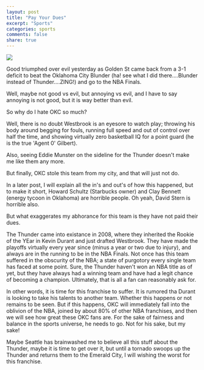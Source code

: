 ```yaml
---
layout: post
title: "Pay Your Dues"
excerpt: "Sports"
categories: sports
comments: false
share: true
---
```



![](https://clubrunner.blob.core.windows.net/00000101175/Images/paydues.jpg)


Good triumphed over evil yesterday as Golden St came back from a 3-1 deficit to beat the Oklahoma City Blunder (ha! see what I did there....Blunder instead of Thunder....ZING!) and go to the NBA Finals. 

Well, maybe not good vs evil, but annoying vs evil, and I have to say annoying is not good, but it is way better than evil.


So why do I hate OKC so much?

Well, there is no doubt Westbrook is an eyesore to watch play; throwing his body around begging for fouls, running full speed and out of control over half the time, and showing virtually zero basketball IQ for a point guard (he is the true 'Agent 0' Gilbert). 

Also, seeing Eddie Munster on the sideline for the Thunder doesn't make me like them any more.

But finally, OKC stole this team from my city, and that will just not do.

In a later post, I will explain all the in's and out's of how this happened, but to make it short, Howard Schultz (Starbucks owner) and Clay Bennett (energy tycoon in Oklahoma) are horrible people.  Oh yeah, David Stern is horrible also.

But what exaggerates my abhorance for this team is they have not paid their dues.

The Thunder came into existance in 2008, where they inherited the Rookie of the YEar in Kevin Durant and just drafted Westbrook. They have made the playoffs virtually every year since (minus a year or two due to injury), and always are in the running to be in the NBA Finals. Not once has this team suffered in the obscurity of the NBA; a state of purgotory every single team has faced at some point. Sure, the Thunder haven't won an NBA title as of yet, but they have always had a winning team and have had a legit chance of becoming a champion. Ultimately, that is all a fan can reasonably ask for. 

In other words, it is time for this franchise to suffer. It is rumored tha Durant is looking to take his talents to another team. Whether this happens or not remains to be seen. But if this happens, OKC will immediately fall into the oblivion of the NBA, joined by about 80% of other NBA franchises, and then we will see how great these OKC fans are. For the sake of fairness and balance in the sports universe, he needs to go. Not for his sake, but my sake!


Maybe Seattle has brainwashed me to believe all this stuff about the Thunder, maybe it is time to get over it, but until a tornado swoops up the Thunder and returns them to the Emerald City, I will wishing the worst for this franchise. 





